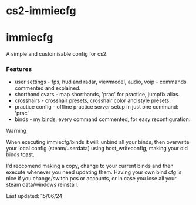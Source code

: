 # cs2-immiecfg
# immiecfg
A simple and customisable config for cs2. 

### Features
* user settings - fps, hud and radar, viewmodel, audio, voip - commands commented and explained.
* shorthand cvars - map shorthands, 'prac' for practice, jumpfix alias.
* crosshairs - crosshair presets, crosshair color and style presets.
* practice config - offline practice server setup in just one command: 'prac'
* binds - my binds, every command commented, for easy reconfiguration.

> [!WARNING]
> When executing immiecfg/binds it will: unbind all your binds, then overwrite your local config (steam/userdata) using host_writeconfig, making your old binds toast.


I'd reccomend making a copy, change to your current binds and then execute whenever you need updating them.
Having your own bind cfg is nice if you change/switch pcs or accounts, or in case you lose all your steam data/windows reinstall.

Last updated: 15/06/24
